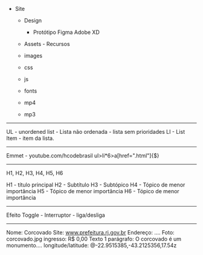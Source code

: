 - Site

  - Design

    - Protótipo
      Figma
      Adobe XD

  - Assets - Recursos
  - images
  - css
  - js
  - fonts
  - mp4
  - mp3

---

UL - unordened list - Lista não ordenada - lista sem prioridades
LI - List Item - item da lista.

---

Emmet - youtube.com/hcodebrasil
ul>li\*6>a[href=".html"]{$}

---

H1, H2, H3, H4, H5, H6

H1 - título principal
H2 - Subtítulo
H3 - Subtópico
H4 - Tópico de menor importância
H5 - Tópico de menor importância
H6 - Tópico de menor importância

---

Efeito Toggle - Interruptor - liga/desliga

---

Nome: Corcovado
Site: www.prefeitura.rj.gov.br
Endereço: ....
Foto: corcovado.jpg
ingresso: R$ 0,00
Texto 1 parágrafo: O corcovado é um monumento....
longitude/latitude: @-22.9515385,-43.2125356,17.54z
